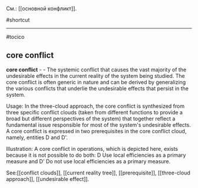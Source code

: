 См.: [[основной конфликт]].

#shortcut




<hr/>

#tocico

## core conflict

<b>core conflict</b> - - The systemic conflict that causes the vast majority of the undesirable effects in the current reality of the system being studied.  The core conflict is often generic in nature and can be derived by generalizing the various conflicts that underlie the undesirable effects that persist in the system. 


Usage:  In the three-cloud approach, the core conflict is synthesized from three specific conflict clouds (taken from different functions to provide a broad but different perspectives of the system) that together reflect a fundamental issue responsible for most of the system's undesirable effects. A core conflict is expressed in two prerequisites in the core conflict cloud, namely, entities D and D'.


Illustration:  A core conflict in operations, which is depicted here, exists because it is not possible to do both: D Use local efficiencies as a primary measure and D' Do not use local efficiencies as a primary measure.  
 



See:[[conflict clouds]], [[current reality tree]], [[prerequisite]], [[three-cloud approach]], [[undesirable effect]].
